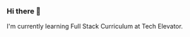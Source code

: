 ### Hi there 👋

I'm currently learning Full Stack Curriculum at Tech Elevator.

<!--
**eimiled/eimiled** is a ✨ _special_ ✨ repository because its `README.md` (this file) appears on your GitHub profile.

Here are some ideas to get you started:

- 🔭 I’m currently working on ... learning how to use GitHub 
- 🌱 I’m currently learning ... Full Stack at Tech Elevator
- 👯 I’m looking to collaborate on ... anything!
- 🤔 I’m looking for help with ... everything...
- 💬 Ask me about ... dance
- 📫 How to reach me: ... eimile.davis@gmail.com
- 😄 Pronouns: ... she/her
- ⚡ Fun fact: ... i'm a dancer/choreographer
-->
